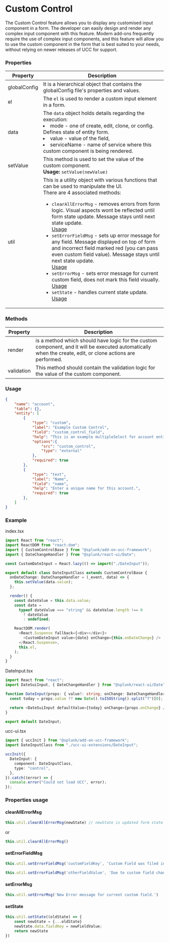 # Custom Control

The Custom Control feature allows you to display any customised input component in a form. The developer can easily design and render any complex input component with this feature. Modern add-ons frequently require the use of complex input components, and this feature will allow you to use the custom component in the form that is best suited to your needs, without relying on newer releases of UCC for support.

### Properties

| Property     | Description                                                                                                                                                                                                                                                                                                                                                                                                                                                                                                                                                                                                                                                                                                                                                                                |
| ------------ | ------------------------------------------------------------------------------------------------------------------------------------------------------------------------------------------------------------------------------------------------------------------------------------------------------------------------------------------------------------------------------------------------------------------------------------------------------------------------------------------------------------------------------------------------------------------------------------------------------------------------------------------------------------------------------------------------------------------------------------------------------------------------------------------ |
| globalConfig | It is a hierarchical object that contains the globalConfig file's properties and values.                                                                                                                                                                                                                                                                                                                                                                                                                                                                                                                                                                                                                                                                                                   |
| el           | The `el` is used to render a custom input element in a form.                                                                                                                                                                                                                                                                                                                                                                                                                                                                                                                                                                                                                                                                                                                               |
| data         | The `data` object holds details regarding the execution: <li>mode - one of create, edit, clone, or config. Defines state of entity form.</li><li>value - value of the field,</li><li>serviceName - name of service where this custom component is being rendered.</li>                                                                                                                                                                                                                                                                                                                                                                                                                                                                                                                     |
| setValue     | This method is used to set the value of the custom component. <br>**Usage:** `setValue(newValue)`                                                                                                                                                                                                                                                                                                                                                                                                                                                                                                                                                                                                                                                                                          |
| util         | This is a utility object with various functions that can be used to manipulate the UI. <br>There are 4 associated methods: <ul><li>`clearAllErrorMsg` - removes errors from form logic. Visual aspects wont be reflected until form state update. Message stays until next state update.<br>[Usage](#clearallerrormsg)</li><li>`setErrorFieldMsg` - sets up error message for any field. Message displayed on top of form and incorrect field marked red (you can pass even custom field value). Message stays until next state update.<br>[Usage](#seterrorfieldmsg)</li><li>`setErrorMsg` - sets error message for current custom field, does not mark this field visually.<br>[Usage](#seterrormsg)</li><li>`setState` - handles current state update.<br> [Usage](#setstate)</li></ul> |

### Methods

| Property   | Description                                                                                                                                                |
| ---------- | ---------------------------------------------------------------------------------------------------------------------------------------------------------- |
| render     | is a method which should have logic for the custom component, and it will be executed automatically when the create, edit, or clone actions are performed. |
| validation | This method should contain the validation logic for the value of the custom component.                                                                     |

### Usage

```json
{
    "name": "account",
    "table": {},
    "entity": [
        {
            "type": "custom",
            "label": "Example Custom Control",
            "field": "custom_control_field",
            "help": "This is an example multipleSelect for account entity",
            "options":{
                "src": "custom_control",
                "type": "external"
            },
            "required": true
        },
        {
            "type": "text",
            "label": "Name",
            "field": "name",
            "help": "Enter a unique name for this account.",
            "required": true
        },
    ]
}
```

### Example

index.tsx

```typescript
import React from "react";
import ReactDOM from "react-dom";
import { CustomControlBase } from "@splunk/add-on-ucc-framework";
import { DateChangeHandler } from "@splunk/react-ui/Date";

const CustomDateInput = React.lazy(() => import("./DateInput"));

export default class DateInputClass extends CustomControlBase {
  onDateChange: DateChangeHandler = (_event, data) => {
    this.setValue(data.value);
  };

  render() {
    const dateValue = this.data.value;
    const date =
      typeof dateValue === "string" && dateValue.length !== 0
        ? dateValue
        : undefined;

    ReactDOM.render(
      <React.Suspense fallback={<div></div>}>
        <CustomDateInput value={date} onChange={this.onDateChange} />
      </React.Suspense>,
      this.el,
    );
  }
}
```

DateInput.tsx

```typescript
import React from "react";
import DateSuiInput, { DateChangeHandler } from "@splunk/react-ui/Date";

function DateInput(props: { value?: string; onChange: DateChangeHandler }) {
  const today = props.value ?? new Date().toISOString().split("T")[0];

  return <DateSuiInput defaultValue={today} onChange={props.onChange} />;
}

export default DateInput;
```

ucc-ui.tsx

```typescript
import { uccInit } from "@splunk/add-on-ucc-framework";
import DateInputClass from "./ucc-ui-extensions/DateInput";

uccInit({
  DateInput: {
    component: DateInputClass,
    type: "control",
  },
}).catch((error) => {
  console.error("Could not load UCC", error);
});
```


### Properties usage

#### clearAllErrorMsg

```js
this.util.clearAllErrorMsg(newState) // newState is updated form state
```

or

```js
this.util.clearAllErrorMsg()
```

#### setErrorFieldMsg

```js
this.util.setErrorFieldMsg('customFieldKey', 'Custom Field was filed incorrectly')
```

```js
this.util.setErrorFieldMsg('otherFieldValue', 'Due to custom field changes, action on otherFieldValue is required')
```

#### setErrorMsg

```js
this.util.setErrorMsg('New Error message for current custom field.')
```

#### setState

```js
this.util.setState((oldState) => {
    const newState = {...oldState}
    newState.data.fieldKey = newFieldValue;
    return newState
})
```
